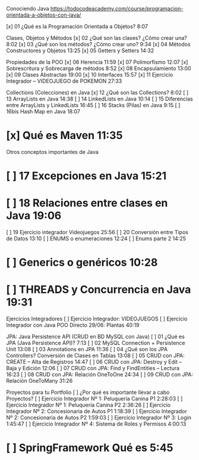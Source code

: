 Conociendo Java
https://todocodeacademy.com/course/programacion-orientada-a-objetos-con-java/

[//]: # (❌ Bienvenida)
[//]: # (❌ ¿Qué conocimientos previos necesitamos?)
[//]: # (❌ Herramientas que necesitamos instalar)
[//]: # (❌ Tengo dudas… ¿Cómo pido ayuda?)
[x] 01 ¿Qué es la Programación Orientada a Objetos? 8:07

Clases, Objetos y Métodos
[x] 02 ¿Qué son las clases? ¿Cómo crear una? 8:02
[x] 03 ¿Qué son los métodos? ¿Cómo crear uno? 9:34
[x] 04 Métodos Constructores y Objetos 13:25
[x] 05 Getters y Setters 14:32

Propiedades de la POO
[x] 06 Herencia 11:59
[x] 07 Polimorfismo 12:07
[x] Sobrescritura y Sobrecarga de métodos 8:52
[x] 08 Encapsulamiento 13:00
[x] 09 Clases Abstractas 19:00
[x] 10 Interfaces 15:57
[x] 11 Ejercicio Integrador – VIDEOJUEGO de POKEMON 27:33

Collections (Colecciones) en Java
[x] 12 ¿Qué son las Collections? 8:02
[ ] 13 ArrayLists en Java 14:38
[ ] 14 LinkedLists en Java 10:14
[ ] 15 Diferencias entre ArrayLists y LinkedLists 16:45
[ ] 16 Stacks (Pilas) en Java 9:15
[ ] 16bis Hash Map en Java 18:07


# [x] Qué es Maven 11:35

Otros conceptos importantes de Java
# [ ] 17 Excepciones en Java 15:21
# [ ] 18 Relaciones entre clases en Java 19:06
[ ] 19 Ejercicio integrador Videojuegos 25:56
[ ] 20 Conversión entre Tipos de Datos 13:10
[ ] ENUMS o enumeraciones 12:24
[ ] Enums parte 2 14:25
# [ ] Generics o genéricos 10:28

# [ ] THREADS y Concurrencia en Java 19:31

Ejercicios Integradores
[ ] Ejercicio Integrador: VIDEOJUEGOS
[ ] Ejercicio Integrador con Java POO Directo 29/06: Plantas 40:19

JPA: Java Persistence API (CRUD en BD MySQL con Java)
[ ] 01 ¿Qué es JPA (Java Persistence API)? 7:13
[ ] 02 MySQL Connection + Persistence Unit 13:08
[ ] 03 Annotations en JPA 11:36
[ ] 04 ¿Qué son los JPA Controllers? Conversión de Clases en Tablas 13:08
[ ] 05 CRUD con JPA: CREATE – Alta de Registros 14:47
[ ] 06 CRUD con JPA: Destroy y Edit – Baja y Edición 12:06
[ ] 07 CRUD con JPA: Find y FindEntities – Lectura 16:23
[ ] 08 CRUD con JPA: Relación OneToOne 24:34
[ ] 09 CRUD con JPA: Relación OneToMany 31:26

Proyectos para tu Portfolio
[ ] ¿Por qué es importante llevar a cabo Proyectos?
[ ] Ejercicio Integrador Nº 1: Peluquería Canina P1 2:28:03
[ ] Ejercicio Integrador Nº 1: Peluquería Canina P2 2:36:26
[ ] Ejercicio Integrador Nº 2: Concesionaria de Autos P1 1:18:39
[ ] Ejercicio Integrador Nº 2: Concesionaria de Autos P2 1:59:03
[ ] Ejercicio Integrador Nº 3: Login 1:45:47
[ ] Ejercicio Integrador Nº 4: Sistema de Roles y Permisos 4:00:13

# [ ] SpringFramework Qué es 5:45